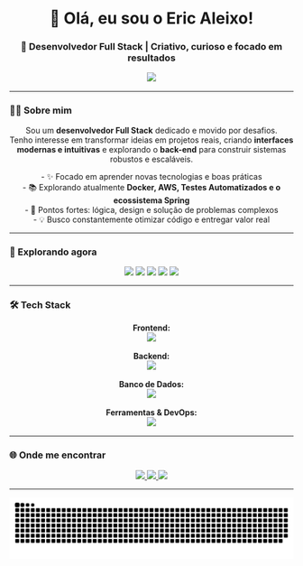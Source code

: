 <h1 align="center">👋 Olá, eu sou o Eric Aleixo!</h1>
<h3 align="center">🚀 Desenvolvedor Full Stack | Criativo, curioso e focado em resultados</h3>

<p align="center">
  <img src="https://readme-typing-svg.herokuapp.com?font=Fira+Code&size=22&pause=1000&color=FF79C6&center=true&vCenter=true&width=600&lines=Desenvolvedor+Full+Stack;Entusiasta+de+Tecnologia;Café+%2B+Código+%3D+Produtividade;Sempre+buscando+novos+desafios;Criatividade+%2B+Lógica+%3D+Resultados"/>
</p>

---

### 🧑‍💻 Sobre mim
<p align="center">
Sou um <strong>desenvolvedor Full Stack</strong> dedicado e movido por desafios.<br/>
Tenho interesse em transformar ideias em projetos reais, criando <strong>interfaces modernas e intuitivas</strong> e explorando o <strong>back-end</strong> para construir sistemas robustos e escaláveis.
</p>

<p align="center">
- ✨ Focado em aprender novas tecnologias e boas práticas<br/>
- 📚 Explorando atualmente <strong>Docker, AWS, Testes Automatizados e o ecossistema Spring</strong><br/>
- 🎯 Pontos fortes: lógica, design e solução de problemas complexos<br/>
- 💡 Busco constantemente otimizar código e entregar valor real
</p>

---

### 🚀 Explorando agora
<p align="center">
  <img src="https://img.shields.io/badge/Docker-%232496ED?style=for-the-badge&logo=docker&logoColor=white"/>
  <img src="https://img.shields.io/badge/AWS-%23FF9900?style=for-the-badge&logo=amazonaws&logoColor=white"/>
  <img src="https://img.shields.io/badge/Testes_Automatizados-15C213?style=for-the-badge&logo=jest&logoColor=white"/>
  <img src="https://img.shields.io/badge/Spring-%236DB33F?style=for-the-badge&logo=spring&logoColor=white"/>
  <img src="https://img.shields.io/badge/Angular-DD0031?style=for-the-badge&logo=angular&logoColor=white"/>
</p>


---

### 🛠️ Tech Stack
<p align="center">
<strong>Frontend:</strong><br/>
<img src="https://skillicons.dev/icons?i=html,css,js,ts,react,nextjs,tailwind&theme=light" height="40"/>
</p>

<p align="center">
<strong>Backend:</strong><br/>
<img src="https://skillicons.dev/icons?i=nodejs,express,java,spring,nestjs,ruby&theme=light" height="40"/>
</p>

<p align="center">
<strong>Banco de Dados:</strong><br/>
<img src="https://skillicons.dev/icons?i=postgresql,sqlite&theme=light" height="40"/>
</p>

<p align="center">
<strong>Ferramentas & DevOps:</strong><br/>
<img src="https://skillicons.dev/icons?i=git,github,docker,linux,vscode,postman&theme=light" height="40"/>
</p>

---

### 🌐 Onde me encontrar
<p align="center">
  <a href="https://www.linkedin.com/in/eric-aleixo" target="_blank">
    <img src="https://img.shields.io/badge/LinkedIn-%230A66C2.svg?&style=for-the-badge&logo=linkedin&logoColor=white"/>
  </a>
  <a href="https://www.instagram.com/eric.alxy/" target="_blank">
    <img src="https://img.shields.io/badge/Instagram-%23E4405F.svg?&style=for-the-badge&logo=instagram&logoColor=white"/>
  </a>
  <a href="#">
    <img src="https://img.shields.io/badge/Discord-%237289DA.svg?&style=for-the-badge&logo=discord&logoColor=white"/>
  </a>
</p>

---

<p align="center">
  <img src="https://raw.githubusercontent.com/Platane/snk/output/github-contribution-grid-snake.svg" alt="Snake animation" />
</p>

